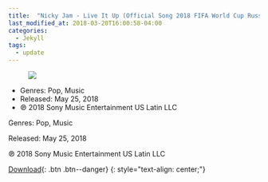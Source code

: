 ```yaml
---
title:  "Nicky Jam - Live It Up (Official Song 2018 FIFA World Cup Russia) [feat. Will Smith & Era Istrefi] - Single"
last_modified_at: 2018-03-20T16:00:58-04:00
categories: 
  - Jekyll
tags:
  - update
---
```


<figure>
	<a href="https://pp.userapi.com/c847219/v847219128/75f03/zmv36SarJ7Y.jpg"><img src="https://pp.userapi.com/c847219/v847219128/75f03/zmv36SarJ7Y.jpg"></a>
</figure>

  * Genres: Pop, Music
  * Released: May 25, 2018 
  * ℗ 2018 Sony Music Entertainment US Latin LLC

Genres: Pop, Music

Released: May 25, 2018 

℗ 2018 Sony Music Entertainment US Latin LLC
  
[Download](#){: .btn .btn--danger}
{: style="text-align: center;"}
